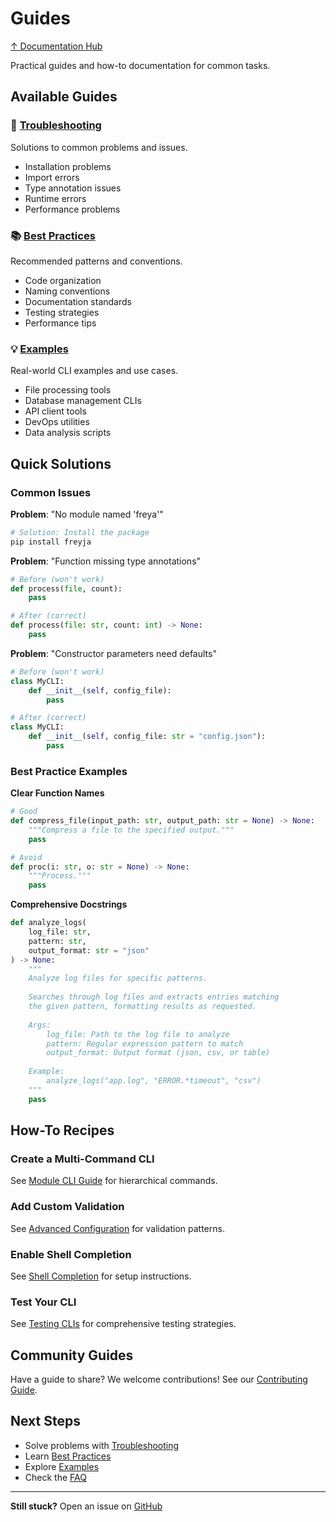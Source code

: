 # Guides

[↑ Documentation Hub](../README.md)

Practical guides and how-to documentation for common tasks.

## Available Guides

### 🔧 [Troubleshooting](troubleshooting.md)
Solutions to common problems and issues.
- Installation problems
- Import errors
- Type annotation issues
- Runtime errors
- Performance problems

### 📚 [Best Practices](best-practices.md)
Recommended patterns and conventions.
- Code organization
- Naming conventions
- Documentation standards
- Testing strategies
- Performance tips

### 💡 [Examples](examples.md)
Real-world CLI examples and use cases.
- File processing tools
- Database management CLIs
- API client tools
- DevOps utilities
- Data analysis scripts

## Quick Solutions

### Common Issues

**Problem**: "No module named 'freya'"
```bash
# Solution: Install the package
pip install freyja
```

**Problem**: "Function missing type annotations"
```python
# Before (won't work)
def process(file, count):
    pass

# After (correct)
def process(file: str, count: int) -> None:
    pass
```

**Problem**: "Constructor parameters need defaults"
```python
# Before (won't work)
class MyCLI:
    def __init__(self, config_file):
        pass

# After (correct)
class MyCLI:
    def __init__(self, config_file: str = "config.json"):
        pass
```

### Best Practice Examples

**Clear Function Names**
```python
# Good
def compress_file(input_path: str, output_path: str = None) -> None:
    """Compress a file to the specified output."""
    pass

# Avoid
def proc(i: str, o: str = None) -> None:
    """Process."""
    pass
```

**Comprehensive Docstrings**
```python
def analyze_logs(
    log_file: str,
    pattern: str,
    output_format: str = "json"
) -> None:
    """
    Analyze log files for specific patterns.
    
    Searches through log files and extracts entries matching
    the given pattern, formatting results as requested.
    
    Args:
        log_file: Path to the log file to analyze
        pattern: Regular expression pattern to match
        output_format: Output format (json, csv, or table)
        
    Example:
        analyze_logs("app.log", "ERROR.*timeout", "csv")
    """
    pass
```

## How-To Recipes

### Create a Multi-Command CLI
See [Module CLI Guide](../user-guide/module-cli.md#hierarchical-commands) for hierarchical commands.

### Add Custom Validation
See [Advanced Configuration](../advanced/custom-configuration.md#validation-hooks) for validation patterns.

### Enable Shell Completion
See [Shell Completion](../features/shell-completion.md) for setup instructions.

### Test Your CLI
See [Testing CLIs](../advanced/testing-clis.md) for comprehensive testing strategies.

## Community Guides

Have a guide to share? We welcome contributions! See our [Contributing Guide](../development/contributing.md).

## Next Steps

- Solve problems with [Troubleshooting](troubleshooting.md)
- Learn [Best Practices](best-practices.md)
- Explore [Examples](examples.md)
- Check the [FAQ](../faq.md)

---

**Still stuck?** Open an issue on [GitHub](https://github.com/tangledpath/freyja/issues)